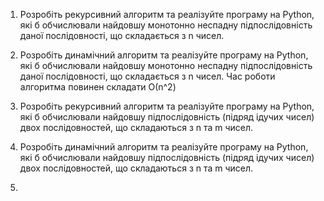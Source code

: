 1. Розробіть рекурсивний алгоритм та реалізуйте програму на Python, які б обчислювали найдовшу монотонно неспадну підпослідовність даної послідовності, що складається з n чисел.

2. Розробіть динамічний алгоритм та реалізуйте програму на Python, які б обчислювали найдовшу монотонно неспадну підпослідовність даної послідовності, що складається з n чисел. Час роботи алгоритма повинен складати О(n^2)

3. Розробіть рекурсивний алгоритм та реалізуйте програму на Python, які б обчислювали найдовшу підпослідовність (підряд ідучих чисел) двох послідовностей, що складаються з n та m чисел.

4. Розробіть динамічний алгоритм та реалізуйте програму на Python, які б обчислювали найдовшу підпослідовність (підряд ідучих чисел) двох послідовностей, що складаються з n та m чисел.

5. 

